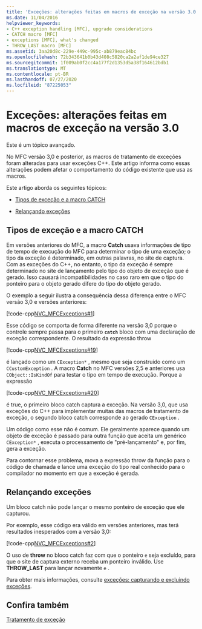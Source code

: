 ```yaml
---
title: 'Exceções: alterações feitas em macros de exceção na versão 3.0'
ms.date: 11/04/2016
helpviewer_keywords:
- C++ exception handling [MFC], upgrade considerations
- CATCH macro [MFC]
- exceptions [MFC], what's changed
- THROW_LAST macro [MFC]
ms.assetid: 3aa20d8c-229e-449c-995c-ab879eac84bc
ms.openlocfilehash: 72b343641b0b43d408c5820ca2a2af1de94ce327
ms.sourcegitcommit: 1f009ab0f2cc4a177f2d1353d5a38f164612bdb1
ms.translationtype: MT
ms.contentlocale: pt-BR
ms.lasthandoff: 07/27/2020
ms.locfileid: "87225053"
---
```

# <a name="exceptions-changes-to-exception-macros-in-version-30"></a>Exceções: alterações feitas em macros de exceção na versão 3.0

Este é um tópico avançado.

No MFC versão 3,0 e posterior, as macros de tratamento de exceções foram alteradas para usar exceções C++. Este artigo informa como essas alterações podem afetar o comportamento do código existente que usa as macros.

Este artigo aborda os seguintes tópicos:

- [Tipos de exceção e a macro CATCH](#_core_exception_types_and_the_catch_macro)

- [Relançando exceções](#_core_re.2d.throwing_exceptions)

## <a name="exception-types-and-the-catch-macro"></a><a name="_core_exception_types_and_the_catch_macro"></a>Tipos de exceção e a macro CATCH

Em versões anteriores do MFC, a macro **Catch** usava informações de tipo de tempo de execução do MFC para determinar o tipo de uma exceção; o tipo da exceção é determinado, em outras palavras, no site de captura. Com as exceções do C++, no entanto, o tipo da exceção é sempre determinado no site de lançamento pelo tipo do objeto de exceção que é gerado. Isso causará incompatibilidades no caso raro em que o tipo do ponteiro para o objeto gerado difere do tipo do objeto gerado.

O exemplo a seguir ilustra a consequência dessa diferença entre o MFC versão 3,0 e versões anteriores:

[!code-cpp[NVC_MFCExceptions#1](codesnippet/cpp/exceptions-changes-to-exception-macros-in-version-3-0_1.cpp)]

Esse código se comporta de forma diferente na versão 3,0 porque o controle sempre passa para o primeiro **`catch`** bloco com uma declaração de exceção correspondente. O resultado da expressão throw

[!code-cpp[NVC_MFCExceptions#19](codesnippet/cpp/exceptions-changes-to-exception-macros-in-version-3-0_2.cpp)]

é lançado como um `CException*` , mesmo que seja construído como um `CCustomException` . A macro **Catch** no MFC versões 2,5 e anteriores usa `CObject::IsKindOf` para testar o tipo em tempo de execução. Porque a expressão

[!code-cpp[NVC_MFCExceptions#20](codesnippet/cpp/exceptions-changes-to-exception-macros-in-version-3-0_3.cpp)]

é true, o primeiro bloco catch captura a exceção. Na versão 3,0, que usa exceções do C++ para implementar muitas das macros de tratamento de exceção, o segundo bloco catch corresponde ao gerado `CException` .

Um código como esse não é comum. Ele geralmente aparece quando um objeto de exceção é passado para outra função que aceita um genérico `CException*` , executa o processamento de "pré-lançamento" e, por fim, gera a exceção.

Para contornar esse problema, mova a expressão throw da função para o código de chamada e lance uma exceção do tipo real conhecido para o compilador no momento em que a exceção é gerada.

## <a name="re-throwing-exceptions"></a><a name="_core_re.2d.throwing_exceptions"></a>Relançando exceções

Um bloco catch não pode lançar o mesmo ponteiro de exceção que ele capturou.

Por exemplo, esse código era válido em versões anteriores, mas terá resultados inesperados com a versão 3,0:

[!code-cpp[NVC_MFCExceptions#2](codesnippet/cpp/exceptions-changes-to-exception-macros-in-version-3-0_4.cpp)]

O uso de **throw** no bloco catch faz com que o ponteiro `e` seja excluído, para que o site de captura externo receba um ponteiro inválido. Use **THROW_LAST** para lançar novamente `e` .

Para obter mais informações, consulte [exceções: capturando e excluindo exceções](exceptions-catching-and-deleting-exceptions.md).

## <a name="see-also"></a>Confira também

[Tratamento de exceção](exception-handling-in-mfc.md)
